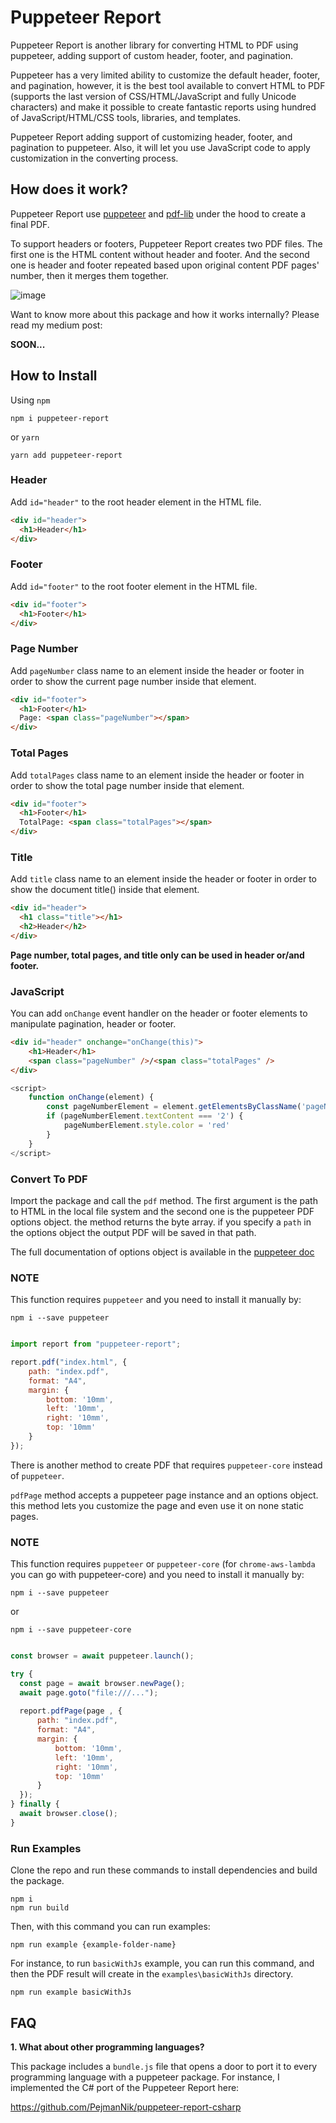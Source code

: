 # Puppeteer Report

Puppeteer Report is another library for converting HTML to PDF using puppeteer, adding support of custom header, footer, and pagination.

Puppeteer has a very limited ability to customize the default header, footer, and pagination, however, it is the best tool available to convert HTML to PDF (supports the last version of CSS/HTML/JavaScript and fully Unicode characters) and make it possible to create fantastic reports using hundred of JavaScript/HTML/CSS tools, libraries, and templates.

Puppeteer Report adding support of customizing header, footer, and pagination to puppeteer. Also, it will let you use JavaScript code to apply customization in the converting process.

## How does it work?

Puppeteer Report use [puppeteer](https://github.com/puppeteer/puppeteer) and [pdf-lib](https://github.com/Hopding/pdf-lib) under the hood to create a final PDF.

To support headers or footers, Puppeteer Report creates two PDF files. The first one is the HTML content without header and footer. And the second one is header and footer repeated based upon original content PDF pages' number, then it merges them together.

![image](https://raw.githubusercontent.com/PejmanNik/puppeteer-report/master/.attachment/image1.png)


Want to know more about this package and how it works internally? Please read my medium post:

**SOON...**


## How to Install

Using `npm` 

```
npm i puppeteer-report
```

or `yarn`

```
yarn add puppeteer-report
```

### Header
Add `id="header"` to the root header element in the HTML file.
 
```html
<div id="header">
  <h1>Header</h1>
</div>
```

### Footer
Add `id="footer"` to the root footer element in the HTML file.

```html
<div id="footer">
  <h1>Footer</h1>
</div>
```

### Page Number
Add `pageNumber` class name to an element inside the header or footer in order to show the current page number inside that element.

```html
<div id="footer">
  <h1>Footer</h1>
  Page: <span class="pageNumber"></span>
</div>
```

### Total Pages
Add `totalPages` class name to an element inside the header or footer in order to show the total page number inside that element.

```html
<div id="footer">
  <h1>Footer</h1>
  TotalPage: <span class="totalPages"></span>
</div>
```

### Title
Add `title` class name to an element inside the header or footer in order to show the document title(<tile>) inside that element.

```html
<div id="header">
  <h1 class="title"></h1>
  <h2>Header</h2>  
</div>
```

**Page number, total pages, and title only can be used in header or/and footer.**

### JavaScript

You can add `onChange` event handler on the header or footer elements to manipulate pagination, header or footer.

```html
<div id="header" onchange="onChange(this)">
    <h1>Header</h1>
    <span class="pageNumber" />/<span class="totalPages" />
</div>
```

```js
<script>
    function onChange(element) {
        const pageNumberElement = element.getElementsByClassName('pageNumber')[0];
        if (pageNumberElement.textContent === '2') {
            pageNumberElement.style.color = 'red'
        }
    }
</script>
```

### Convert To PDF

Import the package and call the `pdf` method. The first argument is the path to HTML in the local file system and the second one is the puppeteer PDF options object. the method returns the byte array. if you specify a `path` in the options object the output PDF will be saved in that path.

The full documentation of options object is available in the [puppeteer doc](https://pptr.dev/#?product=Puppeteer&version=v5.0.0&show=api-pagepdfoptions)

### **NOTE**
This function requires `puppeteer` and you need to install it manually by:

```
npm i --save puppeteer
```

```js

import report from "puppeteer-report";

report.pdf("index.html", {
    path: "index.pdf", 
    format: "A4",
    margin: {
        bottom: '10mm',
        left: '10mm',
        right: '10mm',
        top: '10mm'
    }
});

```

There is another method to create PDF that requires `puppeteer-core` instead of `puppeteer`. 

`pdfPage` method accepts a puppeteer page instance and an options object. this method lets you customize the page and even use it on none static pages.

### **NOTE**
This function requires `puppeteer` or `puppeteer-core` (for `chrome-aws-lambda` you can go with puppeteer-core) and you need to install it manually by:

```
npm i --save puppeteer
```
or

```
npm i --save puppeteer-core
```




```js

const browser = await puppeteer.launch();

try {
  const page = await browser.newPage();
  await page.goto("file:///...");
  
  report.pdfPage(page , {
      path: "index.pdf", 
      format: "A4",
      margin: {
          bottom: '10mm',
          left: '10mm',
          right: '10mm',
          top: '10mm'
      }
  });
} finally {
  await browser.close();
}

```

### Run Examples

Clone the repo and run these commands to install dependencies and build the package.

```
npm i
npm run build
```

Then, with this command you can run examples:

```
npm run example {example-folder-name}
```

For instance, to run `basicWithJs` example, you can run this command, and then the PDF result will create in the `examples\basicWithJs` directory.
```
npm run example basicWithJs
```


## FAQ

**1. What about other programming languages?**

This package includes a `bundle.js` file that opens a door to port it to every programming language with a puppeteer package. For instance, I implemented the C# port of the Puppeteer Report here:

https://github.com/PejmanNik/puppeteer-report-csharp
